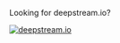 Looking for deepstream.io?

[![deepstream.io](https://deepstream.io/assets/img/deepstream-elton-logo-startpage.svg)](https://deepstream.io)
